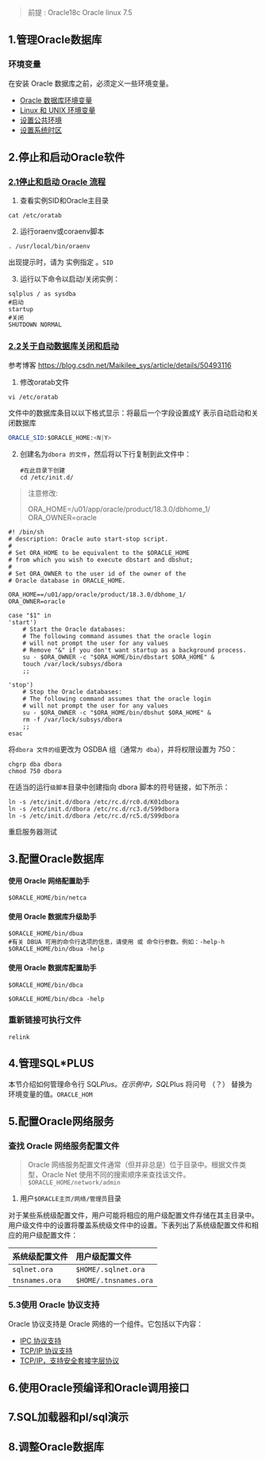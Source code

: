> 前提 : Oracle18c 	Oracle linux 7.5

## 1.管理Oracle数据库

### 环境变量

在安装 Oracle 数据库之前，必须定义一些环境变量。

- [Oracle 数据库环境变量](https://docs.oracle.com/en/database/oracle/oracle-database/18/unxar/administering-oracle-database.html#GUID-B8418A24-2F0B-4394-9C6D-29A8CA1DFEEB)
- [Linux 和 UNIX 环境变量](https://docs.oracle.com/en/database/oracle/oracle-database/18/unxar/administering-oracle-database.html#GUID-A64EDB4D-3EC7-473B-BB6A-9D6F9388D094)
- [设置公共环境](https://docs.oracle.com/en/database/oracle/oracle-database/18/unxar/administering-oracle-database.html#GUID-A5FC7903-AA9D-4FAC-A151-A1C8DEB299DD)
- [设置系统时区](https://docs.oracle.com/en/database/oracle/oracle-database/18/unxar/administering-oracle-database.html#GUID-C7E6FF3D-2F8C-4B38-8400-141BFB08FB3C)



## 2.停止和启动Oracle软件

### [**2.1**停止和启动 Oracle 流程](https://docs.oracle.com/en/database/oracle/oracle-database/18/unxar/stopping-and-starting-oracle-software.html#GUID-1C09ED1C-B9A2-46D6-8936-78B5439BF7E4)

1. 查看实例SID和Oracle主目录

```shell
cat /etc/oratab
```

2. 运行oraenv或coraenv脚本

```shell
. /usr/local/bin/oraenv
```

出现提示时，请为 实例指定 。`SID`

3. 运行以下命令以启动/关闭实例：

```
sqlplus / as sysdba
#启动
startup
#关闭
SHUTDOWN NORMAL
```

### [**2.2**关于自动数据库关闭和启动](https://docs.oracle.com/en/database/oracle/oracle-database/18/unxar/stopping-and-starting-oracle-software.html#GUID-1471DADF-6869-429F-AF5A-93FFA3DCE699)

参考博客 https://blog.csdn.net/Maikilee_sys/article/details/50493116

1. 修改oratab文件

```
vi /etc/oratab 
```

文件中的数据库条目以以下格式显示：将最后一个字段设置成Y 表示自动启动和关闭数据库

```s
ORACLE_SID:$ORACLE_HOME:<N|Y>
```

2. 创建名为`dbora 的文件`，然后将以下行复制到此文件中：

   ```
   #在此目录下创建
   cd /etc/init.d/
   ```

> 注意修改:
>
> ORA_HOME=/u01/app/oracle/product/18.3.0/dbhome_1/
> ORA_OWNER=oracle

```shell
#! /bin/sh
# description: Oracle auto start-stop script.
#
# Set ORA_HOME to be equivalent to the $ORACLE_HOME
# from which you wish to execute dbstart and dbshut;
#
# Set ORA_OWNER to the user id of the owner of the
# Oracle database in ORACLE_HOME.

ORA_HOME==/u01/app/oracle/product/18.3.0/dbhome_1/
ORA_OWNER=oracle

case "$1" in
'start') 
    # Start the Oracle databases:
    # The following command assumes that the oracle login
    # will not prompt the user for any values
    # Remove "&" if you don't want startup as a background process.
    su - $ORA_OWNER -c "$ORA_HOME/bin/dbstart $ORA_HOME" &
    touch /var/lock/subsys/dbora
    ;;

'stop')
    # Stop the Oracle databases:
    # The following command assumes that the oracle login
    # will not prompt the user for any values
    su - $ORA_OWNER -c "$ORA_HOME/bin/dbshut $ORA_HOME" &
    rm -f /var/lock/subsys/dbora
    ;;
esac
```

将`dbora 文件的组`更改为 OSDBA 组（通常`为 dba`），并将权限设置为 750：

```
chgrp dba dbora
chmod 750 dbora
```

在适当的运行`级脚本`目录中创建指向 dbora 脚本的符号链接，如下所示：

```shell
ln -s /etc/init.d/dbora /etc/rc.d/rc0.d/K01dbora
ln -s /etc/init.d/dbora /etc/rc.d/rc3.d/S99dbora
ln -s /etc/init.d/dbora /etc/rc.d/rc5.d/S99dbora
```

重启服务器测试

## 3.配置Oracle数据库

#### 使用 Oracle 网络配置助手

```shell
$ORACLE_HOME/bin/netca
```

#### 使用 Oracle 数据库升级助手

```shell
$ORACLE_HOME/bin/dbua
#有关 DBUA 可用的命令行选项的信息，请使用 或 命令行参数。例如：-help-h
$ORACLE_HOME/bin/dbua -help
```

#### 使用 Oracle 数据库配置助手

```shell
$ORACLE_HOME/bin/dbca

$ORACLE_HOME/bin/dbca -help
```

### 重新链接可执行文件

```shell
relink
```



## 4.管理SQL*PLUS

本节介绍如何管理命令行 SQL*Plus。在示例中，SQL*Plus 将问号 （？） 替换为环境变量的值。`ORACLE_HOM`



## 5.配置Oracle网络服务

### 查找 Oracle 网络服务配置文件

> Oracle 网络服务配置文件通常（但并非总是）位于目录中。根据文件类型，Oracle Net 使用不同的搜索顺序来查找该文件。`$ORACLE_HOME/network/admin`

1. 用户`$ORACLE主页/网络/管理员`目录

对于某些系统级配置文件，用户可能将相应的用户级配置文件存储在其主目录中。用户级文件中的设置将覆盖系统级文件中的设置。下表列出了系统级配置文件和相应的用户级配置文件：

| 系统级配置文件 | 用户级配置文件        |
| :------------- | :-------------------- |
| `sqlnet.ora`   | `$HOME/.sqlnet.ora`   |
| `tnsnames.ora` | `$HOME/.tnsnames.ora` |

### 5.3使用 Oracle 协议支持

Oracle 协议支持是 Oracle 网络的一个组件。它包括以下内容：

- [IPC 协议支持](https://docs.oracle.com/en/database/oracle/oracle-database/18/unxar/configuring-oracle-net-services.html#GUID-C2EF7F2E-A52E-4533-9D37-C39F4C07CB56)
- [TCP/IP 协议支持](https://docs.oracle.com/en/database/oracle/oracle-database/18/unxar/configuring-oracle-net-services.html#GUID-42ECE183-0E8F-4A23-88C2-A13F990EE778)
- [TCP/IP，支持安全套接字层协议](https://docs.oracle.com/en/database/oracle/oracle-database/18/unxar/configuring-oracle-net-services.html#GUID-FFF772C9-B16D-4BC6-9B33-FC4140133DE7)

## 6.使用Oracle预编译和Oracle调用接口



## 7.SQL加载器和pl/sql演示



## 8.调整Oracle数据库

